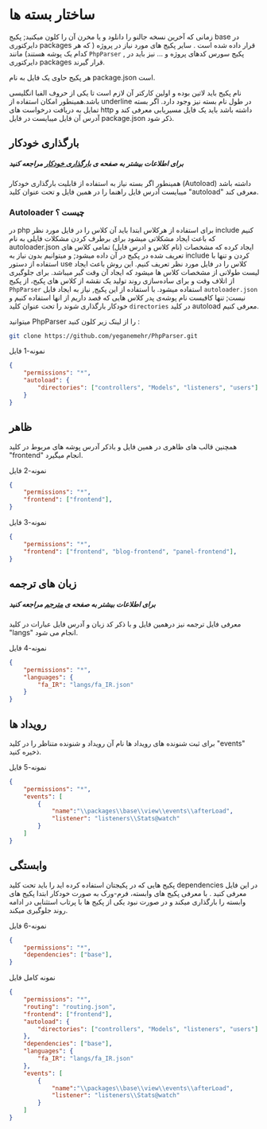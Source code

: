# ساختار بسته ها
زمانی که آخرین نسخه جالنو را دانلود و یا مخرن آن را کلون میکنید; پکیج base در دایرکتوری packages قرار داده شده است .
سایر پکیج های مورد نیاز در پروژه ( که هر کدام یک پوشه هستند) مانند `PhpParser` , پکیج سورس کد‌های پروژه و ... نیز باید در دایرکتوری packages قرار گیرند.

هر پکیج حاوی یک فایل به نام package.json است.

نام پکیج باید لاتین بوده و اولین کارکتر آن لازم است تا یکی از 
حروف الفبا انگلیسی باشد.همینطور امکان استفاده از underline در طول نام بسته نیز وجود دارد.
اگر بسته تمایل به دریافت درخواست های http داشته باشد باید یک فایل مسیریابی معرفی کند و آدرس آن فایل میبایست در فایل package.json ذکر 
شود.

## بارگذاری خودکار
##### برای اطلاعات بیشتر به صفحه ی [بارگذاری خودکار](autoloader.md) مراجعه کنید
همینطور اگر بسته نیاز به استفاده از قابلیت بارگذاری خودکار (Autoload) داشته باشد میبایست آدرس فایل راهنما را در همین فایل و تحت عنوان کلید 
"autoload" معرفی کند.

### Autoloader چیست ؟
در php برای استفاده از هرکلاس ابتدا باید آن کلاس را در فایل مورد نظر include کنیم که باعث ایجاد مشکلاتی میشود
برای برطرف کردن مشکلات فایلی به نام autoloader.json ایجاد کرده که مشخصات (نام کلاس و ادرس فایل) تمامی کلاس های تعریف شده در پکیج در آن داده میشود;
و میتوانیم بدون نیاز به include کردن و تنها با استفاده از دستور use کلاس را در فایل مورد نظر تعریف کنیم.
این روش باعث ایجاد لیست طولانی از مشخصات کلاس ها میشود که ایجاد آن وقت گیر میباشد. برای جلوگیری از اتلاف وقت و
برای ساده‌سازی روند تولید یک نقشه از کلاس های پکیج، از پکیج `PhpParser` استفاده میشود. با استفاده از این پکیج, نیاز به ایجاد فایل `autoloader.json` نیست; تنها کافیست نام پوشه‌ی پدر کلاس هایی که قصد داریم از انها استفاده کنیم و خودکار بارگذاری شوند را تحت عنوان کلید `directories` در کلید autoload معرفی کنیم.

میتوانید PhpParser را از لینک زیر کلون کنید :
```bash
git clone https://github.com/yeganemehr/PhpParser.git
```

نمونه-1 فایل
```json
{
	"permissions": "*",
	"autoload": {
		"directories": ["controllers", "Models", "listeners", "users"]
	}
}
```

## ظاهر
همچنین قالب های ظاهری در همین فایل و باذکر آدرس پوشه های مربوط در کلید "frontend" انجام میگیرد.

نمونه-2 فایل
```json
{
	"permissions": "*",
	"frontend": ["frontend"],
}
```

نمونه-3 فایل
```json
{
	"permissions": "*",
	"frontend": ["frontend", "blog-frontend", "panel-frontend"],
}
```

## زبان های ترجمه
##### برای اطلاعات بیشتر به صفحه ی [مترجم](translator.md) مراجعه کنید
معرفی فایل ترجمه نیز درهمین فایل و با ذکر کد زبان و آدرس فایل عبارات در کلید "langs" انجام می شود.

نمونه-4 فایل
```json
{
	"permissions": "*",
	"languages": {
		"fa_IR": "langs/fa_IR.json"
	}
}
```

## رویداد ها
برای ثبت شنونده های رویداد ها نام آن رویداد و شنونده متناظر را در کلید "events" ذخیره کنید.

نمونه-5 فایل
```json
{
	"permissions": "*",
	"events": [
		{
			"name":"\\packages\\base\\view\\events\\afterLoad",
			"listener": "listeners\\Stats@watch"
		}
	]
}
```

## وابستگی
پکیج هایی که در پکیجتان استفاده کرده اید را باید تحت کلید dependencies در این فایل معرفی کنید .
با معرفی پکیج های وابسته، فرم-ورک به صورت خودکار ابتدا پکیج های وابسته را بارگذاری میکند و در صورت نبود یکی از پکیج ها با پرتاب استثنایی در ادامه روند جلوگیری میکند.

نمونه-6 فایل
```json
{
	"permissions": "*",
	"dependencies": ["base"],
}
```

نمونه کامل فایل
```json
{
	"permissions": "*",
	"routing": "routing.json",
	"frontend": ["frontend"],
	"autoload": {
		"directories": ["controllers", "Models", "listeners", "users"]
	},
	"dependencies": ["base"],
	"languages": {
		"fa_IR": "langs/fa_IR.json"
	},
	"events": [
		{
			"name":"\\packages\\base\\view\\events\\afterLoad",
			"listener": "listeners\\Stats@watch"
		}
	]
}
```

